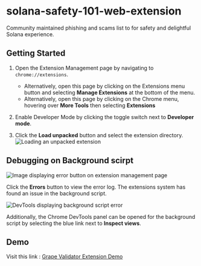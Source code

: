 
# solana-safety-101-web-extension

  Community maintained phishing and scams list to for safety and delightful Solana experience.

## Getting Started 

 1.  Open the Extension Management page by navigating to  `chrome://extensions`.

	 - Alternatively, open this page by clicking on the Extensions menu button and selecting  **Manage Extensions**  at the bottom of the menu.
	  - Alternatively, open this page by clicking on the Chrome menu, hovering over  **More Tools**  then selecting  **Extensions**

 2.  Enable Developer Mode by clicking the toggle switch next to  **Developer mode**.

 3.  Click the  **Load unpacked**  button and select the extension directory.
![Loading an unpacked extension](https://wd.imgix.net/image/BhuKGJaIeLNPW9ehns59NfwqKxF2/vOu7iPbaapkALed96rzN.png?auto=format)

## Debugging on Background scirpt

![Image displaying error button on extension management page](https://wd.imgix.net/image/BrQidfK9jaQyIHwdw91aVpkPiib2/NPUXnZrLSG6T6zTCmbxj.png?auto=format)

Click the **Errors** button to view the error log. The extensions system has found an issue in the background script. 

![DevTools displaying background script error](https://wd.imgix.net/image/BrQidfK9jaQyIHwdw91aVpkPiib2/GvIXA3o7JvOxUg9BV12z.png?auto=format)

Additionally, the Chrome DevTools panel can be opened for the background script by selecting the blue link next to **Inspect views**.

## Demo
Visit this link : [Grape Validator Extension Demo](https://drive.google.com/file/d/1T0_MCc5Xm3_Itn0koYmBYJAZnclgyf1h/view)
